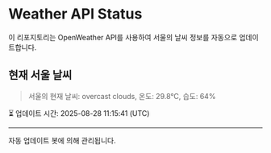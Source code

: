 
# Weather API Status

이 리포지토리는 OpenWeather API를 사용하여 서울의 날씨 정보를 자동으로 업데이트합니다.

## 현재 서울 날씨
> 서울의 현재 날씨: overcast clouds, 온도: 29.8°C, 습도: 64%

⏳ 업데이트 시간: 2025-08-28 11:15:41 (UTC)

---
자동 업데이트 봇에 의해 관리됩니다.
